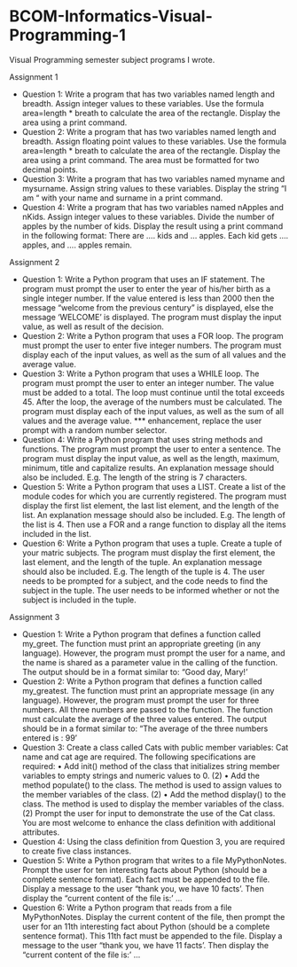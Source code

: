 # BCOM-Informatics-Visual-Programming-1
Visual Programming semester subject programs I wrote.

Assignment 1
 - Question 1: Write a program that has two variables named length and breadth. Assign integer values to these variables. Use the formula  area=length * breath to calculate the area of the rectangle.  Display the area using a print command.
 - Question 2: Write a program that has two variables named length and breadth. Assign floating point values to these variables. Use the formula area=length * breath to calculate the area of the rectangle.  Display the area using a print command.  The area must be formatted for two decimal points.
 - Question 3: Write a program that has two variables named myname and mysurname. Assign string values to these variables. Display the string “I am “ with your name and surname in a print command. 
 - Question 4: Write a program that has two variables named nApples and nKids. Assign integer values to these variables.  Divide the number of apples by the number of kids.  Display the result using a print command in the following format:
There are …. kids and … apples. 
Each kid gets …. apples, and …. apples remain.

Assignment 2
 - Question 1: Write a Python program that uses an IF statement.  The program must prompt the user to enter the year of his/her birth as a single integer number.  If the value entered is less than 2000 then the message “welcome from the previous century” is displayed, else the message ‘WELCOME’ is displayed.  The program must display the input value, as well as result of the decision.
 - Question 2: Write a Python program that uses a FOR loop.  The program must prompt the user to enter five integer numbers.  The program must display each of the input values, as well as the sum of all values and the average value.
 - Question 3: Write a Python program that uses a WHILE loop.  The program must prompt the user to enter an integer number.  The value must be added to a total.  The loop must continue until the total exceeds 45.  After the loop, the average of the numbers must be calculated.  The program must display each of the input values, as well as the sum of all values and the average value.
*** enhancement, replace the user prompt with a random number selector.
 - Question 4: Write a Python program that uses string methods and functions.  The program must prompt the user to enter a sentence.  The program must display the input value, as well as the length, maximum, minimum, title and capitalize results.  An explanation message should also be included.  E.g. The length of the string is 7 characters.
 - Question 5: Write a Python program that uses a LIST.  Create a list of the module codes for which you are currently registered.  The program must display the first list element, the last list element, and the length of the list.  An explanation message should also be included.  E.g. The length of the list is 4.  Then use a FOR and a range function to display all the items included in the list.
 - Question 6: Write a Python program that uses a tuple.  Create a tuple of your matric subjects.  The program must display the first element, the last element, and the length of the tuple.  An explanation message should also be included.  E.g. The length of the tuple is 4.  The user needs to be prompted for a subject, and the code needs to find the subject in the tuple.  The user needs to be informed whether or not the subject is included in the tuple.
 
Assignment 3
 - Question 1: Write a Python program that defines a function called my_greet.  The function must print an appropriate greeting (in any language).  However, the program must prompt the user for a name, and the name is shared as a parameter value in the calling of the function.  The output should be in a format similar to: “Good day, Mary!’
 - Question 2: Write a Python program that defines a function called my_greatest.  The function must print an appropriate message (in any language).  However, the program must prompt the user for three numbers.  All three numbers are passed to the function.  The function must calculate the average of the three values entered. The output should be in a format similar to: “The average of the three numbers entered is :  99’
 - Question 3: Create a class called Cats with public member variables: Cat name and cat age are required.   The following specifications are required:
•	Add init() method of the class that initializes string member variables to empty strings and numeric values to 0. (2)
•	Add the method populate() to the class.  The method is used to assign values to the member variables of the class. (2)
•	Add the method display() to the class.  The method is used to display the member variables of the class. (2)
Prompt the user for input to demonstrate the use of the Cat class.  You are most welcome to enhance the class definition with additional attributes.
- Question 4: Using the class definition from Question 3, you are required to create five class instances.
- Question 5: Write a Python program that writes to a file MyPythonNotes.  Prompt the user for ten interesting facts about Python (should be a complete sentence format).  Each fact must be appended to the file.  Display a message to the user “thank you, we have 10 facts’.  Then display the “current content of the file is:’ …
- Question 6: Write a Python program that reads from a file MyPythonNotes.  Display the current content of the file, then prompt the user for an 11th interesting fact about Python (should be a complete sentence format).  This 11th fact must be appended to the file.  Display a message to the user “thank you, we have 11 facts’.  Then display the “current content of the file is:’ …
